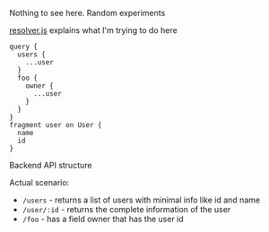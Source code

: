 Nothing to see here. Random experiments

[resolver.js](resolver.js) explains what I'm trying to do here

```gql
query {
  users {
    ...user
  }
  foo {
    owner {
      ...user
    }
  }
}
fragment user on User {
  name
  id
}
```

Backend API structure

Actual scenario:

+ `/users`    - returns a list of users with minimal info like id and name
+ `/user/:id` - returns the complete information of the user
+ `/foo`      - has a field owner that has the user id

